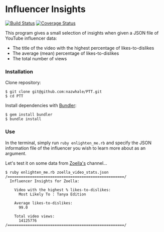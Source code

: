 # Influencer Insights
[![Build Status](https://travis-ci.org/nazwhale/PTT.svg?branch=master)](https://travis-ci.org/nazwhale/PTT)
[![Coverage Status](https://coveralls.io/repos/github/nazwhale/PTT/badge.svg?branch=master)](https://coveralls.io/github/nazwhale/PTT?branch=master)

This program gives a small selection of insights when given a JSON file of YouTube influencer data:

- The title of the video with the highest percentage of likes-to-dislikes
- The average (mean) percentage of likes-to-dislikes
- The total number of views

### Installation
Clone repository:

```
$ git clone git@github.com:nazwhale/PTT.git
$ cd PTT
```
Install dependencies with [Bundler](http://bundler.io/):
```
$ gem install bundler     
$ bundle install
```

### Use

In the terminal, simply run `ruby enlighten_me.rb` and specify the JSON information file of the influencer you wish to learn more about as an argument.

Let's test it on some data from [Zoella's](https://www.youtube.com/user/zoella280390?gl=GB&hl=en-GB) channel...

```
$ ruby enlighten_me.rb zoella_video_stats.json
/====================================================/
  Influencer Insights for Zoella:

    Video with the highest % likes-to-dislikes:
      Most Likely To : Tanya Edition

    Average likes-to-dislikes:
      99.0

    Total video views:
      14125776
/====================================================/
```
